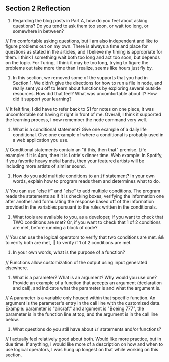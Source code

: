 ## Section 2 Reflection

1. Regarding the blog posts in Part A, how do you feel about asking questions? Do you tend to ask them too soon, or wait too long, or somewhere in between?

// I'm comfortable asking questions, but I am also independent and like to figure problems out on my own. There is always a time and place for questions as stated in the articles, and I believe my timing is appropriate for them. I think I something wait both too long and act too soon, but depends on the topic. For Turing, I think it may be too long, trying to figure the problems out take more time than I realize, seems like hours just fly by.

1. In this section, we removed some of the supports that you had in Section 1. We didn't give the directions for how to run a file in node, and really sent you off to learn about functions by exploring several outside resources. How did that feel? What was uncomfortable about it? How did it support your learning?

// It felt fine, I did have to refer back to S1 for notes on one piece, it was uncomfortable not having it right in front of me. Overall, I think it supported the learning process, I now remember the node command very well.

1. What is a conditional statement? Give one example of a daily life conditional. Give one example of where a conditional is probably used in a web application you use.

// Conditional statements contain an "if this, then that" premise. Life example: If it is 4pm, then it is Lottie's dinner time. Web example: In Spotify, if you favorite heavy metal bands, then your featured artists will be including more artists of similar sound.

1. How do you add multiple conditions to an `if` statement? In your own words, explain how to program reads them and determines what to do.

// You can use "else if" and "else" to add multiple conditions. The program reads the statements as if it is checking boxes, verifying the information one after another and formulating the response based off of the information provided in the variables pursuant to the rules written in the conditionals.

1. What tools are available to you, as a developer, if you want to check that TWO conditions are met? Or, if you want to check that 1 of 2 conditions are met, before running a block of code?

// You can use the logical operators to verify that two conditions are met. && to verify both are met, || to verify if 1 of 2 conditions are met.

1. In your own words, what is the purpose of a function?

// Functions allow customization of the output using input generated elsewhere.

1. What is a parameter? What is an argument? Why would you use one? Provide an example of a function that accepts an argument (declaration and call), and indicate what the parameter is and what the argument is.

// A parameter is a variable only housed within that specific function. An argument is the parameter's entry in the call line with the customized data. Example: parameter is "aircraft" and argument is "Boeing 777", the parameter is in the function line at top, and the argument is in the call line below.

1. What questions do you still have about `if` statements and/or functions?

// I actually feel relatively good about both. Would like more practice, but in due time. If anything, I would like more of a description on how and when to use logical operators, I was hung up longest on that while working on this section.
